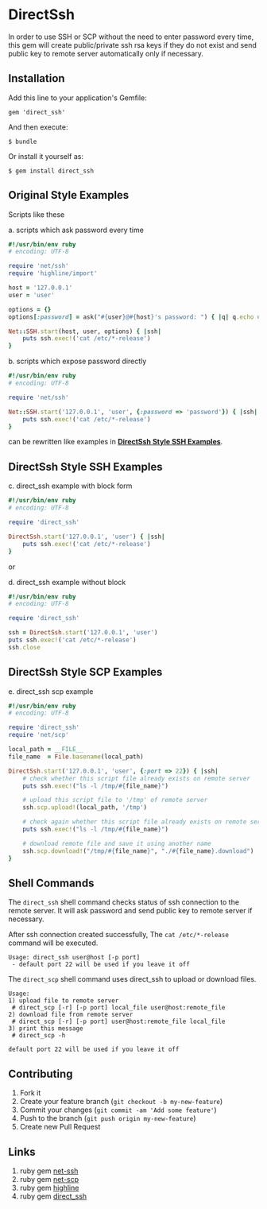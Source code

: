 # DirectSsh

In order to use SSH or SCP without the need to enter password every time, this gem will create public/private ssh rsa keys if they do not exist and send public key to remote server automatically only if necessary.

## Installation

Add this line to your application's Gemfile:

    gem 'direct_ssh'

And then execute:

    $ bundle

Or install it yourself as:

    $ gem install direct_ssh

## Original Style Examples

Scripts like these

a. scripts which ask password every time

```ruby
#!/usr/bin/env ruby
# encoding: UTF-8

require 'net/ssh'
require 'highline/import'

host = '127.0.0.1'
user = 'user'

options = {}
options[:password] = ask("#{user}@#{host}'s password: ") { |q| q.echo = false }

Net::SSH.start(host, user, options) { |ssh|
    puts ssh.exec!('cat /etc/*-release')
}
```

b. scripts which expose password directly

```ruby
#!/usr/bin/env ruby
# encoding: UTF-8

require 'net/ssh'

Net::SSH.start('127.0.0.1', 'user', {:password => 'password'}) { |ssh|
    puts ssh.exec!('cat /etc/*-release')
}
```

can be rewritten like examples in [**DirectSsh Style SSH Examples**](#directssh-style-ssh-examples).

## DirectSsh Style SSH Examples

c. direct_ssh example with block form

```ruby
#!/usr/bin/env ruby
# encoding: UTF-8

require 'direct_ssh'

DirectSsh.start('127.0.0.1', 'user') { |ssh|
    puts ssh.exec!('cat /etc/*-release')
}
```

or

d. direct_ssh example without block

```ruby
#!/usr/bin/env ruby
# encoding: UTF-8

require 'direct_ssh'

ssh = DirectSsh.start('127.0.0.1', 'user')
puts ssh.exec!('cat /etc/*-release')
ssh.close
```

## DirectSsh Style SCP Examples

e. direct_ssh scp example

```ruby
#!/usr/bin/env ruby
# encoding: UTF-8

require 'direct_ssh'
require 'net/scp'

local_path = __FILE__
file_name  = File.basename(local_path)

DirectSsh.start('127.0.0.1', 'user', {:port => 22}) { |ssh|
    # check whether this script file already exists on remote server
    puts ssh.exec!("ls -l /tmp/#{file_name}")

    # upload this script file to '/tmp' of remote server
    ssh.scp.upload!(local_path, '/tmp')

    # check again whether this script file already exists on remote server
    puts ssh.exec!("ls -l /tmp/#{file_name}")

    # download remote file and save it using another name
    ssh.scp.download!("/tmp/#{file_name}", "./#{file_name}.download")
}
```

## Shell Commands

The `direct_ssh` shell command checks status of ssh connection to the remote server. It will ask password and send public key to remote server if necessary.

After ssh connection created successfully, The `cat /etc/*-release` command will be executed.

```text
Usage: direct_ssh user@host [-p port]
 - default port 22 will be used if you leave it off
```

The `direct_scp` shell command uses direct_ssh to upload or download files.

```text
Usage:
1) upload file to remote server
 # direct_scp [-r] [-p port] local_file user@host:remote_file
2) download file from remote server
 # direct_scp [-r] [-p port] user@host:remote_file local_file
3) print this message
 # direct_scp -h

default port 22 will be used if you leave it off
```

## Contributing

1. Fork it
2. Create your feature branch (`git checkout -b my-new-feature`)
3. Commit your changes (`git commit -am 'Add some feature'`)
4. Push to the branch (`git push origin my-new-feature`)
5. Create new Pull Request

## Links

1. ruby gem [net-ssh](https://rubygems.org/gems/net-ssh)
2. ruby gem [net-scp](https://rubygems.org/gems/net-scp)
3. ruby gem [highline](https://rubygems.org/gems/highline)
4. ruby gem [direct_ssh](https://rubygems.org/gems/direct_ssh)
